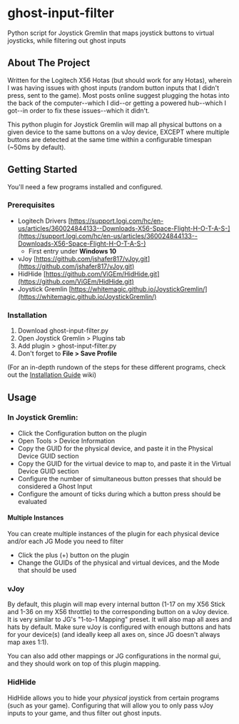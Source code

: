 # ghost-input-filter
Python script for Joystick Gremlin that maps joystick buttons to virtual joysticks, while filtering out ghost inputs

<!-- ABOUT THE PROJECT -->
## About The Project

Written for the Logitech X56 Hotas (but should work for any Hotas), wherein I was having issues with ghost inputs (random button inputs that I didn't press, sent to the game). Most posts online suggest plugging the hotas into the back of the computer--which I did--or getting a powered hub--which I got--in order to fix these issues--which it didn't.

This python plugin for Joystick Gremlin will map all physical buttons on a given device to the same buttons on a vJoy device, EXCEPT where multiple buttons are detected at the same time within a configurable timespan (~50ms by default).

<!-- GETTING STARTED -->
## Getting Started

You'll need a few programs installed and configured.

### Prerequisites

* Logitech Drivers [https://support.logi.com/hc/en-us/articles/360024844133--Downloads-X56-Space-Flight-H-O-T-A-S-](https://support.logi.com/hc/en-us/articles/360024844133--Downloads-X56-Space-Flight-H-O-T-A-S-)
    * First entry under **Windows 10**
* vJoy [https://github.com/jshafer817/vJoy.git](https://github.com/jshafer817/vJoy.git)
* HidHide [https://github.com/ViGEm/HidHide.git](https://github.com/ViGEm/HidHide.git)
* Joystick Gremlin [https://whitemagic.github.io/JoystickGremlin/](https://whitemagic.github.io/JoystickGremlin/)

### Installation

1. Download ghost-input-filter.py
2. Open Joystick Gremlin > Plugins tab
3. Add plugin > ghost-input-filter.py
4. Don't forget to **File > Save Profile**

(For an in-depth rundown of the steps for these different programs, check out the [Installation Guide](https://github.com/high-the-memory/ghost-input-filter/wiki/Installation-Guide) wiki)


<!-- USAGE EXAMPLES -->
## Usage

### In Joystick Gremlin:
- Click the Configuration button on the plugin
- Open Tools > Device Information
- Copy the GUID for the physical device, and paste it in the Physical Device GUID section
- Copy the GUID for the virtual device to map to, and paste it in the Virtual Device GUID section
- Configure the number of simultaneous button presses that should be considered a Ghost Input
- Configure the amount of ticks during which a button press should be evaluated

#### Multiple Instances
You can create multiple instances of the plugin for each physical device and/or each JG Mode you need to filter
- Click the plus (+) button on the plugin
- Change the GUIDs of the physical and virtual devices, and the Mode that should be used

### vJoy
By default, this plugin will map every internal button (1-17 on my X56 Stick and 1-36 on my X56 throttle) to the corresponding button on a vJoy device. It is very similar to JG's "1-to-1 Mapping" preset. It will also map all axes and hats by default. Make sure vJoy is configured with enough buttons and hats for your device(s) (and ideally keep all axes on, since JG doesn't always map axes 1:1).

You can also add other mappings or JG configurations in the normal gui, and they should work on top of this plugin mapping.

### HidHide
HidHide allows you to hide your <i>physical</i> joystick from certain programs (such as your game). Configuring that will allow you to only pass vJoy inputs to your game, and thus filter out ghost inputs.
